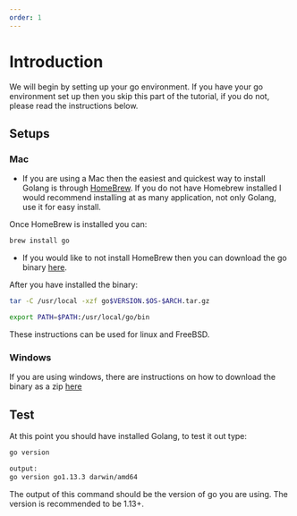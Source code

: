 ```yaml
---
order: 1
---
```


# Introduction

We will begin by setting up your go environment. If you have your go environment set up then you skip this part of the tutorial, if you do not, please read the instructions below.

## Setups

### Mac

- If you are using a Mac then the easiest and quickest way to install Golang is through [HomeBrew](https://brew.sh/). If you do not have Homebrew installed I would recommend installing at as many application, not only Golang, use it for easy install.

Once HomeBrew is installed you can:

```bash
brew install go
```

- If you would like to not install HomeBrew then you can download the go binary [here](https://golang.org/doc/install).

After you have installed the binary:

```bash
tar -C /usr/local -xzf go$VERSION.$OS-$ARCH.tar.gz

export PATH=$PATH:/usr/local/go/bin
```

These instructions can be used for linux and FreeBSD.

### Windows

If you are using windows, there are instructions on how to download the binary as a zip [here](https://golang.org/doc/install#windows)

## Test

At this point you should have installed Golang, to test it out type:

```bash
go version

output:
go version go1.13.3 darwin/amd64
```

The output of this command should be the version of go you are using. The version is recommended to be 1.13+.
